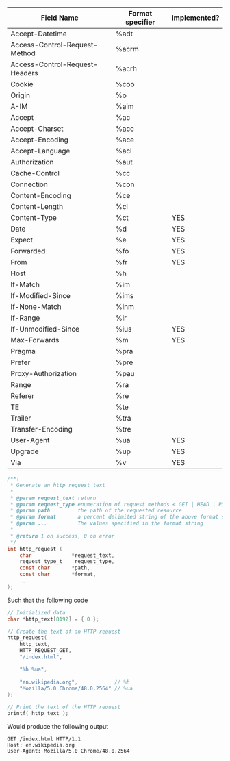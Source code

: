  Field Name                    | Format specifier | Implemented? |
-------------------------------|------------------|--------------|
Accept-Datetime                | %adt             |              |
Access-Control-Request-Method  | %acrm            |              |
Access-Control-Request-Headers | %acrh            |              |
Cookie                         | %coo             |              |
Origin                         | %o               |              |
A-IM                           | %aim             |              |
Accept                         | %ac              |              |
Accept-Charset                 | %acc             |              |
Accept-Encoding                | %ace             |              |
Accept-Language                | %acl             |              |
Authorization                  | %aut             |              |
Cache-Control                  | %cc              |              |
Connection                     | %con             |              |
Content-Encoding               | %ce              |              |
Content-Length                 | %cl              |              |
Content-Type                   | %ct              | YES          |
Date                           | %d               | YES          |
Expect                         | %e               | YES          |
Forwarded                      | %fo              | YES          |
From                           | %fr              | YES          |
Host                           | %h               |              |
If-Match                       | %im              |              |
If-Modified-Since              | %ims             |              |
If-None-Match                  | %inm             |              |
If-Range                       | %ir              |              |
If-Unmodified-Since            | %ius             | YES          |
Max-Forwards                   | %m               | YES          |
Pragma                         | %pra             |              |
Prefer                         | %pre             |              |
Proxy-Authorization            | %pau             |              |
Range                          | %ra              |              |
Referer                        | %re              |              |
TE                             | %te              |              |
Trailer                        | %tra             |              |
Transfer-Encoding              | %tre             |              |
User-Agent                     | %ua              | YES          |
Upgrade                        | %up              | YES          |
Via                            | %v               | YES          |

```c
/**!
 * Generate an http request text
 * 
 * @param request_text return
 * @param request_type enumeration of request methods < GET | HEAD | POST | PATCH | etc >
 * @param path         the path of the requested resource
 * @param format       a percent delimited string of the above format specifiers
 * @param ...          The values specified in the format string
 * 
 * @return 1 on success, 0 on error        
 */
int http_request (
    char             *request_text, 
    request_type_t    request_type,
    const char       *path,
    const char       *format,
    ...
);
```

Such that the following code
```c
// Initialized data
char *http_text[8192] = { 0 };

// Create the text of an HTTP request
http_request(
    http_text,
    HTTP_REQUEST_GET,
    "/index.html",

    "%h %ua",
    
    "en.wikipedia.org",            // %h
    "Mozilla/5.0 Chrome/48.0.2564" // %ua
);

// Print the text of the HTTP request
printf( http_text );
```
Would produce the following output
```
GET /index.html HTTP/1.1
Host: en.wikipedia.org
User-Agent: Mozilla/5.0 Chrome/48.0.2564
```